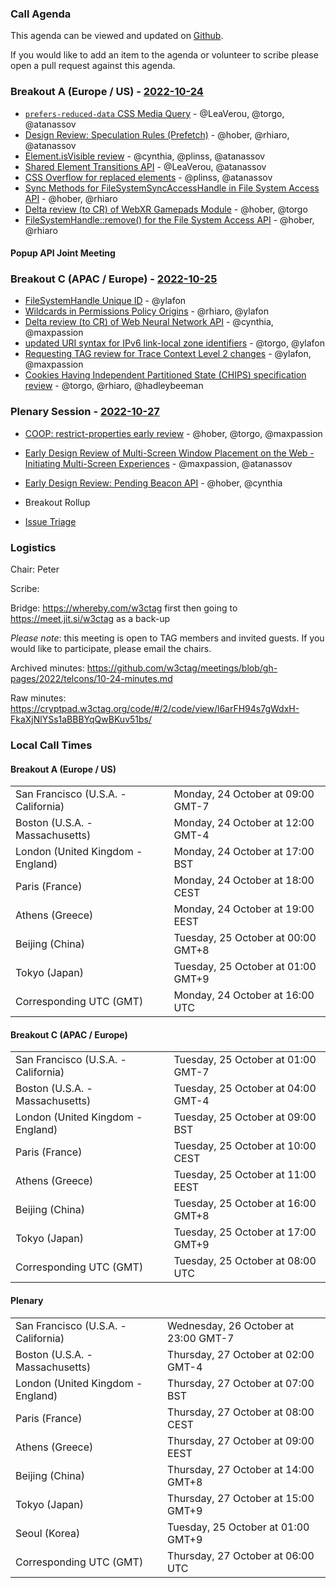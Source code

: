 ### Call Agenda

This agenda can be viewed and updated on [Github](https://github.com/w3ctag/meetings/blob/gh-pages/2022/telcons/10-24-agenda.md).

If you would like to add an item to the agenda or volunteer to scribe please open a pull request against this agenda.

### Breakout A (Europe / US) - [2022-10-24](https://www.timeanddate.com/worldclock/converter.html?iso=20221024T160000&p1=224&p2=43&p3=136&p4=195&p5=26&p6=33&p7=248&p8=235)

* [`prefers-reduced-data` CSS Media Query](https://github.com/w3ctag/design-reviews/issues/705) - @LeaVerou, @torgo, @atanassov
* [Design Review: Speculation Rules (Prefetch)](https://github.com/w3ctag/design-reviews/issues/721) - @hober, @rhiaro, @atanassov
* [Element.isVisible review](https://github.com/w3ctag/design-reviews/issues/734) - @cynthia, @plinss, @atanassov
* [Shared Element Transitions API](https://github.com/w3ctag/design-reviews/issues/748) - @LeaVerou, @atanassov
* [CSS Overflow for replaced elements](https://github.com/w3ctag/design-reviews/issues/750) - @plinss, @atanassov
* [Sync Methods for FileSystemSyncAccessHandle in File System Access API](https://github.com/w3ctag/design-reviews/issues/772) - @hober, @rhiaro
* [Delta review (to CR) of WebXR Gamepads Module](https://github.com/w3ctag/design-reviews/issues/770) - @hober, @torgo
* [FileSystemHandle::remove() for the File System Access API](https://github.com/w3ctag/design-reviews/issues/773) - @hober, @rhiaro

#### Popup API Joint Meeting

### Breakout C (APAC / Europe) - [2022-10-25](https://www.timeanddate.com/worldclock/converter.html?iso=20221025T080000&p1=224&p2=43&p3=136&p4=195&p5=26&p6=33&p7=248&p8=235)

* [FileSystemHandle Unique ID](https://github.com/w3ctag/design-reviews/issues/764) - @ylafon
* [Wildcards in Permissions Policy Origins](https://github.com/w3ctag/design-reviews/issues/765) - @rhiaro, @ylafon
* [Delta review (to CR) of Web Neural Network API](https://github.com/w3ctag/design-reviews/issues/771) - @cynthia, @maxpassion
* [updated URI syntax for IPv6 link-local zone identifiers](https://github.com/w3ctag/design-reviews/issues/774) - @torgo, @ylafon
* [Requesting TAG review for Trace Context Level 2 changes](https://github.com/w3ctag/design-reviews/issues/777) - @ylafon, @maxpassion
* [Cookies Having Independent Partitioned State (CHIPS) specification review](https://github.com/w3ctag/design-reviews/issues/779) - @torgo, @rhiaro, @hadleybeeman

### Plenary Session - [2022-10-27](https://www.timeanddate.com/worldclock/converter.html?iso=20221027T060000&p1=224&p2=43&p3=136&p4=195&p5=26&p6=33&p7=248&p8=235)

* [COOP: restrict-properties early review](https://github.com/w3ctag/design-reviews/issues/760) - @hober, @torgo, @maxpassion
* [Early Design Review of Multi-Screen Window Placement on the Web - Initiating Multi-Screen Experiences](https://github.com/w3ctag/design-reviews/issues/767) - @maxpassion, @atanassov
* [Early Design Review: Pending Beacon API](https://github.com/w3ctag/design-reviews/issues/776) - @hober, @cynthia

* Breakout Rollup
* [Issue Triage](https://github.com/w3ctag/design-reviews/issues?q=is%3Aissue+is%3Aopen+label%3A%22Progress%3A+untriaged%22)

### Logistics

Chair: Peter

Scribe:

Bridge: https://whereby.com/w3ctag first then going to https://meet.jit.si/w3ctag as a back-up

*Please note*: this meeting is open to TAG members and invited guests. If you would like to participate, please email the chairs.

Archived minutes: https://github.com/w3ctag/meetings/blob/gh-pages/2022/telcons/10-24-minutes.md

Raw minutes: https://cryptpad.w3ctag.org/code/#/2/code/view/l6arFH94s7gWdxH-FkaXjNlYSs1aBBBYqQwBKuv51bs/


### Local Call Times

#### Breakout A (Europe / US)

<table>
<tr><td> San Francisco (U.S.A. - California) <td> Monday, 24 October at 09:00 GMT-7</td></tr>
<tr><td> Boston (U.S.A. - Massachusetts) <td> Monday, 24 October at 12:00 GMT-4</td></tr>
<tr><td> London (United Kingdom - England) <td> Monday, 24 October at 17:00 BST</td></tr>
<tr><td> Paris (France) <td> Monday, 24 October at 18:00 CEST</td></tr>
<tr><td> Athens (Greece) <td> Monday, 24 October at 19:00 EEST</td></tr>
<tr><td> Beijing (China) <td> Tuesday, 25 October at 00:00 GMT+8</td></tr>
<tr><td> Tokyo (Japan) <td> Tuesday, 25 October at 01:00 GMT+9</td></tr>
<tr><td> Corresponding UTC (GMT) <td> Monday, 24 October at 16:00 UTC</td></tr>
</table>

#### Breakout C (APAC / Europe)

<table>
<tr><td> San Francisco (U.S.A. - California) <td> Tuesday, 25 October at 01:00 GMT-7</td></tr>
<tr><td> Boston (U.S.A. - Massachusetts) <td> Tuesday, 25 October at 04:00 GMT-4</td></tr>
<tr><td> London (United Kingdom - England) <td> Tuesday, 25 October at 09:00 BST</td></tr>
<tr><td> Paris (France) <td> Tuesday, 25 October at 10:00 CEST</td></tr>
<tr><td> Athens (Greece) <td> Tuesday, 25 October at 11:00 EEST</td></tr>
<tr><td> Beijing (China) <td> Tuesday, 25 October at 16:00 GMT+8</td></tr>
<tr><td> Tokyo (Japan) <td> Tuesday, 25 October at 17:00 GMT+9</td></tr>
<tr><td> Corresponding UTC (GMT) <td> Tuesday, 25 October at 08:00 UTC</td></tr>
</table>

#### Plenary

<table>
<tr><td> San Francisco (U.S.A. - California) <td> Wednesday, 26 October at 23:00 GMT-7</td></tr>
<tr><td> Boston (U.S.A. - Massachusetts) <td> Thursday, 27 October at 02:00 GMT-4</td></tr>
<tr><td> London (United Kingdom - England) <td> Thursday, 27 October at 07:00 BST</td></tr>
<tr><td> Paris (France) <td> Thursday, 27 October at 08:00 CEST</td></tr>
<tr><td> Athens (Greece) <td> Thursday, 27 October at 09:00 EEST</td></tr>
<tr><td> Beijing (China) <td> Thursday, 27 October at 14:00 GMT+8</td></tr>
<tr><td> Tokyo (Japan) <td> Thursday, 27 October at 15:00 GMT+9</td></tr>
<tr><td> Seoul (Korea) <td> Tuesday, 25 October at 01:00 GMT+9</td></tr>
<tr><td> Corresponding UTC (GMT) <td> Thursday, 27 October at 06:00 UTC</td></tr>
</table>
